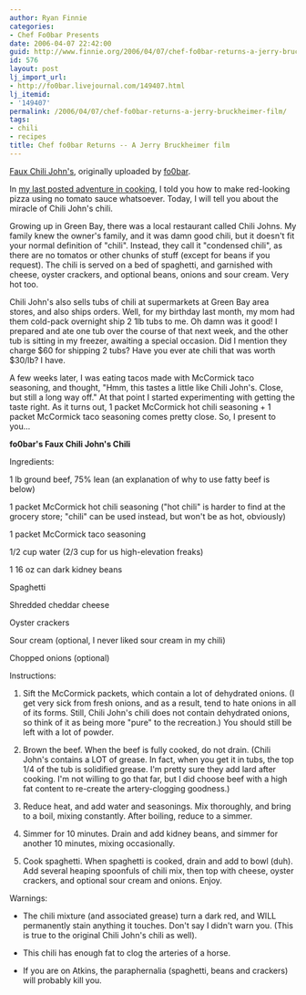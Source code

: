 ```yaml
---
author: Ryan Finnie
categories:
- Chef Fo0bar Presents
date: 2006-04-07 22:42:00
guid: http://www.finnie.org/2006/04/07/chef-fo0bar-returns-a-jerry-bruckheimer-film/
id: 576
layout: post
lj_import_url:
- http://fo0bar.livejournal.com/149407.html
lj_itemid:
- '149407'
permalink: /2006/04/07/chef-fo0bar-returns-a-jerry-bruckheimer-film/
tags:
- chili
- recipes
title: Chef fo0bar Returns -- A Jerry Bruckheimer film
---
```

<div class="flickr-frame">
  <a href="http://www.flickr.com/photos/25307084@N00/124999147/" title="photo sharing"><img src="http://static.flickr.com/1/124999147_e6c1581571.jpg" class="flickr-photo" alt="" /></a><br /> <span class="flickr-caption"><a href="http://www.flickr.com/photos/25307084@N00/124999147/">Faux Chili John's</a>, originally uploaded by <a href="http://www.flickr.com/people/25307084@N00/">fo0bar</a>.</span>
</div>

In [my last posted adventure in cooking](http://fo0bar.livejournal.com/115236.html), I told you how to make red-looking pizza using no tomato sauce whatsoever. Today, I will tell you about the miracle of Chili John's chili.

Growing up in Green Bay, there was a local restaurant called Chili Johns. My family knew the owner's family, and it was damn good chili, but it doesn't fit your normal definition of "chili". Instead, they call it "condensed chili", as there are no tomatos or other chunks of stuff (except for beans if you request). The chili is served on a bed of spaghetti, and garnished with cheese, oyster crackers, and optional beans, onions and sour cream. Very hot too.

Chili John's also sells tubs of chili at supermarkets at Green Bay area stores, and also ships orders. Well, for my birthday last month, my mom had them cold-pack overnight ship 2 1lb tubs to me. Oh damn was it good! I prepared and ate one tub over the course of that next week, and the other tub is sitting in my freezer, awaiting a special occasion. Did I mention they charge $60 for shipping 2 tubs? Have you ever ate chili that was worth $30/lb? I have.

A few weeks later, I was eating tacos made with McCormick taco seasoning, and thought, "Hmm, this tastes a little like Chili John's. Close, but still a long way off." At that point I started experimenting with getting the taste right. As it turns out, 1 packet McCormick hot chili seasoning + 1 packet McCormick taco seasoning comes pretty close. So, I present to you...

**fo0bar's Faux Chili John's Chili**

Ingredients:
  
1 lb ground beef, 75% lean (an explanation of why to use fatty beef is below)
  
1 packet McCormick hot chili seasoning ("hot chili" is harder to find at the grocery store; "chili" can be used instead, but won't be as hot, obviously)
  
1 packet McCormick taco seasoning
  
1/2 cup water (2/3 cup for us high-elevation freaks)
  
1 16 oz can dark kidney beans
  
Spaghetti
  
Shredded cheddar cheese
  
Oyster crackers
  
Sour cream (optional, I never liked sour cream in my chili)
  
Chopped onions (optional)

Instructions:

1. Sift the McCormick packets, which contain a lot of dehydrated onions. (I get very sick from fresh onions, and as a result, tend to hate onions in all of its forms. Still, Chili John's chili does not contain dehydrated onions, so think of it as being more "pure" to the recreation.) You should still be left with a lot of powder.

2. Brown the beef. When the beef is fully cooked, do not drain. (Chili John's contains a LOT of grease. In fact, when you get it in tubs, the top 1/4 of the tub is solidified grease. I'm pretty sure they add lard after cooking. I'm not willing to go that far, but I did choose beef with a high fat content to re-create the artery-clogging goodness.)

3. Reduce heat, and add water and seasonings. Mix thoroughly, and bring to a boil, mixing constantly. After boiling, reduce to a simmer.

4. Simmer for 10 minutes. Drain and add kidney beans, and simmer for another 10 minutes, mixing occasionally.

5. Cook spaghetti. When spaghetti is cooked, drain and add to bowl (duh). Add several heaping spoonfuls of chili mix, then top with cheese, oyster crackers, and optional sour cream and onions. Enjoy.

Warnings:
  
* The chili mixture (and associated grease) turn a dark red, and WILL permanently stain anything it touches. Don't say I didn't warn you. (This is true to the original Chili John's chili as well).
  
* This chili has enough fat to clog the arteries of a horse.
  
* If you are on Atkins, the paraphernalia (spaghetti, beans and crackers) will probably kill you.
